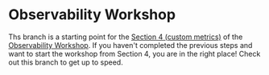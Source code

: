 # Observability Workshop

Ths branch is a starting point for the [Section 4 (custom metrics)](https://observability-lab-cse.github.io/observability-lab-workshop/04-custom-metrics/) of the [Observability Workshop](https://observability-lab-cse.github.io/observability-lab-workshop/). If you haven't completed the previous steps and want to start the workshop from Section 4, you are in the right place! Check out this branch to get up to speed.
